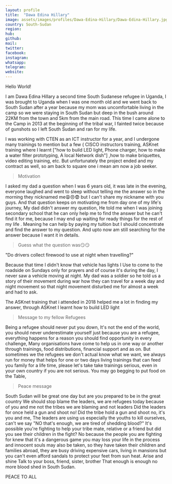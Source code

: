 ```yaml
---
layout: profile
title:  "Dawa Edina Hillary"
image: assets/images/profiles/Dawa-Edina-Hillary/Dawa-Edina-Hillary.jpg
country: South-Sudan
region: 
hub: 
github: 
mail: 
twitter: 
facebook: 
instagram: 
whatsapp: 
telegram: 
website: 
---
```


 Hello World!
 
I am Dawa Edina Hillary a  second time South Sudanese refugee in Uganda, I was brought to Uganda when I was one month old and we went back to South Sudan after a year because my mom was uncomfortable living in the camp so we were staying in South Sudan but deep in the bush around 22KM from the town and 5km from the main road. This time I came alone to the Camp in 2013 at the beginning of the tribal war, I fainted twice because of gunshots so I left South Sudan and ran for my life.

 

I was working with CTEN as an ICT instructor for a year, and I undergone many trainings to mention but a few ( CISCO instructors training, ASKnet training where I learnt ["how to build LED light,  Phone charger,  how to make a water filter prototyping, A local Network dish"] ,how to make briquettes, video editing training, etc. But unfortunately the project ended and my contract as well, so am back to square one i mean am now a job seeker.

    
>Motivation

I asked my dad a question when I was 6 years old, it was late in the evening, everyone laughed and went to sleep without telling me the answer so in the morning they nicknamed me😩😠😨 but I can't share my nickname with you guys. 
 And that question keeps on motivating me from day one of my life's journey, 
My dad didn't answer my question, He told me when I was joining secondary school that he can only help me to find the answer but he can't find it for me, because I may end up waiting for ready things for the rest of my life . Meaning he can help by paying my tuition but I should concentrate and find the answer to my question. 
And upto now am still searching for the answer because I want it in details.

>Guess what the question was😏😏

"Do drivers collect firewood to use at night when travelling?"

Because that time I didn't know that vehicle has lights
I Use to come to the roadside on Sundays only for prayers and of course it's during the day, I never saw a vehicle moving at night.
My dad was a soldier so he told us a story of their movement during war how they can travel for a week day and night movement so that night movement disturbed me for almost a week and had to ask. 

 The ASKnet training that i attended in 2018 helped me a lot in finding my answer, through ASKnet I learnt how to build LED light

>Message to my fellow Refugees

Being a refugee should never put you down, It's not the end of the world, you should never underestimate yourself just because you are a refugee,  everything happens for a reason you should find opportunity in every challenge,
Many organisations have come to help us in one way or another through trainings, food distributions, financial support and as on.
But sometimes we the refugees we don't actual know what we want, we always run for money that helps for one or two days living trainings that can feed you family for a life time, please let's take take trainings serious, even in your own country if you are not serious. You may go begging to put food on the Table, 

>Peace message

South Sudan will be great one day but are you prepared to be in the great country
We should stop blame the leaders, we are refugees today because of you and me not the tribes we are blaming and not leaders
Did the leaders for once held a gun and shoot no! Did the tribe hold a gun and shoot no, it's you and me,
The leaders are using us especially the youths to kill ourselves, can't we say "NO that's enough, we  are tired of shedding blood?" 
It's possible you're fighting to help your tribe mate, relative or a friend but did you see their children in the fight? No because the people you are fighting for knew that it's a dangerous game you may loss your life in the process and innocent souls may also be taken, so they have taken their children and families abroad, they are busy driving expensive cars, living in mansions but you can't even afford sandals to protect your feet from sun heat. 
Arise and shine
Talk to your boss, friend, sister,  brother That enough is enough no more blood shed in South Sudan.

PEACE TO ALL



